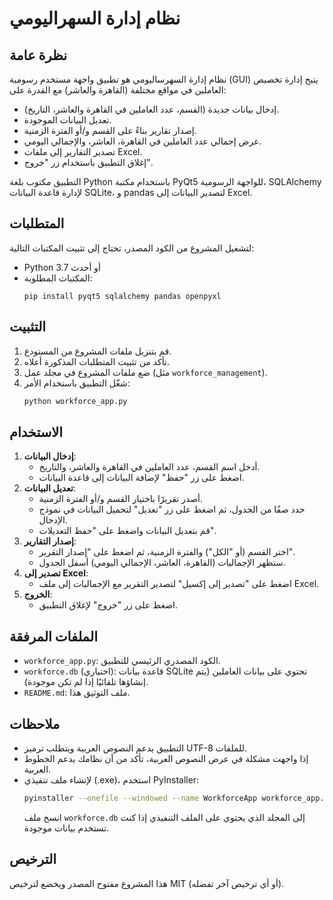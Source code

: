 # نظام إدارة السهراليومي

## نظرة عامة
نظام إدارة السهرساليومي هو تطبيق واجهة مستخدم رسومية (GUI) يتيح إدارة تخصيص العاملين في مواقع مختلفة (القاهرة والعاشر) مع القدرة على:
- إدخال بيانات جديدة (القسم، عدد العاملين في القاهرة والعاشر، التاريخ).
- تعديل البيانات الموجودة.
- إصدار تقارير بناءً على القسم و/أو الفترة الزمنية.
- عرض إجمالي عدد العاملين في القاهرة، العاشر، والإجمالي اليومي.
- تصدير التقارير إلى ملفات Excel.
- إغلاق التطبيق باستخدام زر "خروج".

التطبيق مكتوب بلغة Python باستخدام مكتبة PyQt5 للواجهة الرسومية، SQLAlchemy لإدارة قاعدة البيانات SQLite، و pandas لتصدير البيانات إلى Excel.

## المتطلبات
لتشغيل المشروع من الكود المصدر، تحتاج إلى تثبيت المكتبات التالية:
- Python 3.7 أو أحدث
- المكتبات المطلوبة:
  ```
  pip install pyqt5 sqlalchemy pandas openpyxl
  ```

## التثبيت
1. قم بتنزيل ملفات المشروع من المستودع.
2. تأكد من تثبيت المتطلبات المذكورة أعلاه.
3. ضع ملفات المشروع في مجلد عمل (مثل `workforce_management`).
4. شغّل التطبيق باستخدام الأمر:
   ```bash
   python workforce_app.py
   ```

## الاستخدام
1. **إدخال البيانات**:
   - أدخل اسم القسم، عدد العاملين في القاهرة والعاشر، والتاريخ.
   - اضغط على زر "حفظ" لإضافة البيانات إلى قاعدة البيانات.
2. **تعديل البيانات**:
   - أصدر تقريرًا باختيار القسم و/أو الفترة الزمنية.
   - حدد صفًا من الجدول، ثم اضغط على زر "تعديل" لتحميل البيانات في نموذج الإدخال.
   - قم بتعديل البيانات واضغط على "حفظ التعديلات".
3. **إصدار التقارير**:
   - اختر القسم (أو "الكل") والفترة الزمنية، ثم اضغط على "إصدار التقرير".
   - ستظهر الإجماليات (القاهرة، العاشر، الإجمالي اليومي) أسفل الجدول.
4. **تصدير إلى Excel**:
   - اضغط على "تصدير إلى إكسيل" لتصدير التقرير مع الإجماليات إلى ملف Excel.
5. **الخروج**:
   - اضغط على زر "خروج" لإغلاق التطبيق.

## الملفات المرفقة
- `workforce_app.py`: الكود المصدري الرئيسي للتطبيق.
- `workforce.db` (اختياري): قاعدة بيانات SQLite تحتوي على بيانات العاملين (يتم إنشاؤها تلقائيًا إذا لم تكن موجودة).
- `README.md`: ملف التوثيق هذا.

## ملاحظات
- التطبيق يدعم النصوص العربية ويتطلب ترميز UTF-8 للملفات.
- إذا واجهت مشكلة في عرض النصوص العربية، تأكد من أن نظامك يدعم الخطوط العربية.
- لإنشاء ملف تنفيذي (.exe)، استخدم PyInstaller:
  ```bash
  pyinstaller --onefile --windowed --name WorkforceApp workforce_app.py
  ```
  انسخ ملف `workforce.db` إلى المجلد الذي يحتوي على الملف التنفيذي إذا كنت تستخدم بيانات موجودة.

## الترخيص
هذا المشروع مفتوح المصدر ويخضع لترخيص MIT (أو أي ترخيص آخر تفضله).